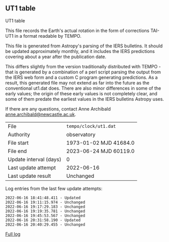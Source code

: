 
## UT1 table

UT1 table

This file records the Earth's actual rotation in the form of
corrections TAI-UT1 in a format readable by TEMPO.

This file is generated from Astropy's parsing of the IERS
bulletins. It should be updated approximately monthly, and it
includes the IERS predictions covering about a year after the
publication date.

This differs slightly from the version traditionally distributed
with TEMPO - that is generated by a combination of a perl script
parsing the output from the IERS web form and a custom C program
generating predictions. As a result, this generated file may not
extend as far into the future as the conventional ut1.dat does.
There are also minor differences in some of the early values; the
origin of these early values is not completely clear, and some of
them predate the earliest values in the IERS bulletins Astropy uses.

If there are any questions, contact Anne Archibald
<anne.archibald@newcastle.ac.uk>.

|     |     |
|:--- |:--- |
| File | `tempo/clock/ut1.dat` |
| Authority | observatory |
| File start | 1973-01-02 MJD 41684.0 |
| File end | 2023-06-24 MJD 60119.0 |
| Update interval (days) | 0 |
| Last update attempt | 2022-06-16 |
| Last update result | Unchanged |

Log entries from the last few update attempts:
```
2022-06-16 18:41:48.411 - Updated
2022-06-16 19:11:15.974 - Unchanged
2022-06-16 19:17:29.183 - Unchanged
2022-06-16 19:19:35.781 - Unchanged
2022-06-16 19:45:53.567 - Unchanged
2022-06-16 20:31:58.190 - Updated
2022-06-16 20:40:29.455 - Unchanged
```
[Full log](https://raw.githubusercontent.com/ipta/pulsar-clock-corrections/main/log/tempo/clock/ut1.dat.log)
